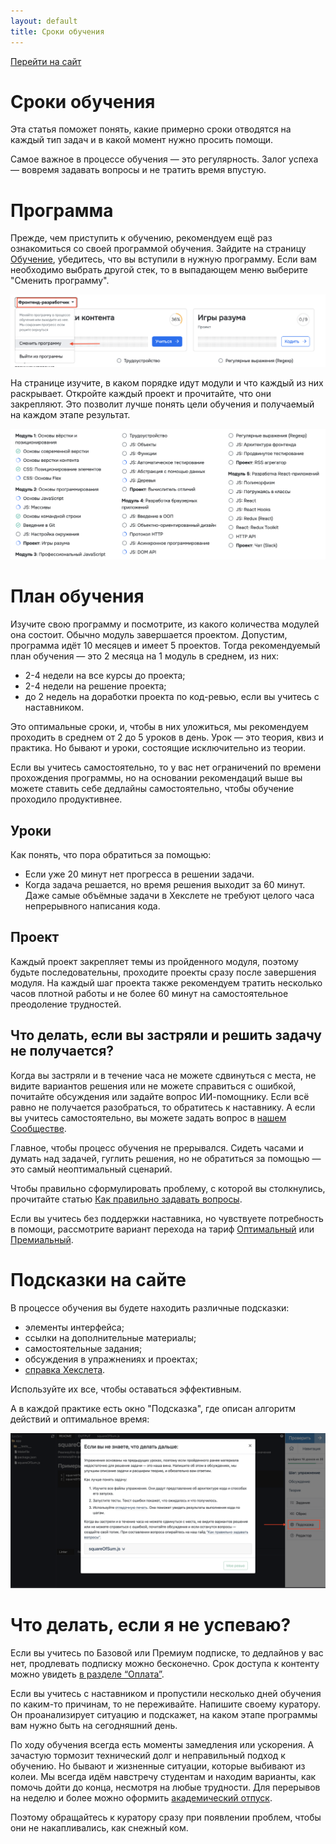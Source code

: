 ```yaml
---
layout: default
title: Сроки обучения
---
```


[Перейти на сайт](https://ru.hexlet.io)

# Сроки обучения

Эта статья поможет понять, какие примерно сроки отводятся на каждый тип задач и в какой момент нужно просить помощи.

Самое важное в процессе обучения — это регулярность. Залог успеха — вовремя задавать вопросы и не тратить время впустую.

# Программа

Прежде, чем приступить к обучению, рекомендуем ещё раз ознакомиться со своей программой обучения. Зайдите на страницу [Обучение](https://ru.hexlet.io/my), убедитесь, что вы вступили в нужную программу. Если вам необходимо выбрать другой стек, то в выпадающем меню выберите "Сменить программу".

![](./assets/program-selection.png)

На странице изучите, в каком порядке идут модули и что каждый из них раскрывает. Откройте каждый проект и прочитайте, что они закрепляют. Это позволит лучше понять цели обучения и получаемый на каждом этапе результат.

![](./assets/program-content.png)

# План обучения

Изучите свою программу и посмотрите, из какого количества модулей она состоит. Обычно модуль завершается проектом. Допустим, программа идёт 10 месяцев и имеет 5 проектов. Тогда рекомендуемый план обучения — это 2 месяца на 1 модуль в среднем, из них:

* 2-4 недели на все курсы до проекта;
* 2-4 недели на решение проекта;
* до 2 недель на доработки проекта по код-ревью, если вы учитесь с наставником.

Это оптимальные сроки, и, чтобы в них уложиться, мы рекомендуем проходить в среднем от 2 до 5 уроков в день. Урок — это теория, квиз и практика. Но бывают и уроки, состоящие исключительно из теории.

Если вы учитесь самостоятельно, то у вас нет ограничений по времени прохождения программы, но на основании рекомендаций выше вы можете ставить себе дедлайны самостоятельно, чтобы обучение проходило продуктивнее.

## Уроки

Как понять, что пора обратиться за помощью:

* Если уже 20 минут нет прогресса в решении задачи.
* Когда задача решается, но время решения выходит за 60 минут. Даже самые объёмные задачи в Хекслете не требуют целого часа непрерывного написания кода.

## Проект

Каждый проект закрепляет темы из пройденного модуля, поэтому будьте последовательны, проходите проекты сразу после завершения модуля. На каждый шаг проекта также рекомендуем тратить несколько часов плотной работы и не более 60 минут на самостоятельное преодоление трудностей.

## Что делать, если вы застряли и решить задачу не получается?

Когда вы застряли и в течение часа не можете сдвинуться с места, не видите вариантов решения или не можете справиться с ошибкой, почитайте обсуждения или задайте вопрос ИИ-помощнику. Если всё равно не получается разобраться, то обратитесь к наставнику. А если вы учитесь самостоятельно, вы можете задать вопрос в [нашем Сообществе](https://help.hexlet.io/article/20443).

Главное, чтобы процесс обучения не прерывался. Сидеть часами и думать над задачей, гуглить решения, но не обратиться за помощью — это самый неоптимальный сценарий.

Чтобы правильно сформулировать проблему, с которой вы столкнулись, прочитайте статью [Как правильно задавать вопросы](https://help.hexlet.io/article/20559).

Если вы учитесь без поддержки наставника, но чувствуете потребность в помощи, рассмотрите вариант перехода на тариф [Оптимальный](https://help.hexlet.io/article/22606) или [Премиальный](https://help.hexlet.io/article/20505).

# Подсказки на сайте

В процессе обучения вы будете находить различные подсказки:

* элементы интерфейса;
* ссылки на дополнительные материалы;
* самостоятельные задания;
* обсуждения в упражнениях и проектах;
* [справка Хекслета](https://help.hexlet.io/).

Используйте их все, чтобы оставаться эффективным.

А в каждой практике есть окно "Подсказка", где описан алгоритм действий и оптимальное время:

![](./assets/hint.png)

# Что делать, если я не успеваю?

Если вы учитесь по Базовой или Премиум подписке, то дедлайнов у вас нет, продлевать подписку можно бесконечно. Срок доступа к контенту можно увидеть [в разделе “Оплата”](https://ru.hexlet.io/account/subscription).

Если вы учитесь с наставником и пропустили несколько дней обучения по каким-то причинам, то не переживайте. Напишите своему куратору. Он проанализирует ситуацию и подскажет, на каком этапе программы вам нужно быть на сегодняшний день.

По ходу обучения всегда есть моменты замедления или ускорения. А зачастую тормозит технический долг и неправильный подход к обучению. Но бывают и жизненные ситуации, которые выбивают из колеи. Мы всегда идём навстречу студентам и находим варианты, как помочь дойти до конца, несмотря на любые трудности. Для перерывов на неделю и более можно оформить [академический отпуск](https://help.hexlet.io/article/20523).

Поэтому обращайтесь к куратору сразу при появлении проблем, чтобы они не накапливались, как снежный ком.
